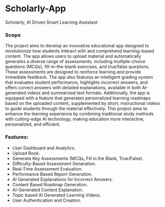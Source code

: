 # Scholarly-App
Scholarly; AI Driven Smart Learning Assistant

### Scope
The project aims to develop an innovative educational app designed to revolutionize how students interact with and comprehend learning-based content. The app allows users to upload material and automatically generates a diverse range of assessments, including multiple-choice questions (MCQs), fill-in-the-blank exercises, and true/false questions. These assessments are designed to reinforce learning and provide immediate feedback. The app also features an intelligent grading system that evaluates student performance, highlights incorrect answers, and offers correct answers with detailed explanations, available in both AI-generated videos and summarized text formats. Additionally, the app is equipped with a feature that generates personalized learning roadmaps based on the uploaded content, supplemented by short, instructional videos to guide students through the material effectively. This project aims to enhance the learning experience by combining traditional study methods with cutting-edge AI technology, making education more interactive, personalized, and efficient.

### Features:
* User Dashboard and Analytics.
* Upload Book.
* Generate Key Assessments (MCQs, Fill in the Blank, True/False).
* Difficulty-Based Assessment Generation.
* Real-Time Assessment Evaluation.
* Performance Based Report Generation.
* AI Generated Explanations for Incorrect Answers.
* Content Based Roadmap Generation.
* AI-Generated Content Explanation.
* Topic based AI Generated Learning Videos.
* User Authentication and Creation.
